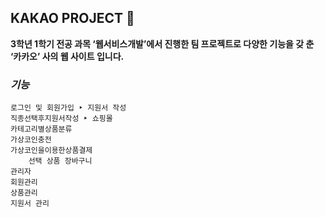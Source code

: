 ## KAKAO PROJECT :dizzy:


**3학년 1학기 전공 과목 ‘웹서비스개발’에서 진행한 팀 프로젝트로 다양한 기능을 갖 춘 ‘카카오’ 사의 웹 사이트 입니다.**


### ***기능***

	로그인 및 회원가입 ‣ 지원서 작성
	직종선택후지원서작성 ‣ 쇼핑몰
	카테고리별상품분류
	가상코인충전
	가상코인을이용한상품결제
		선택 상품 장바구니
	관리자
	회원관리
	상품관리
	지원서 관리
